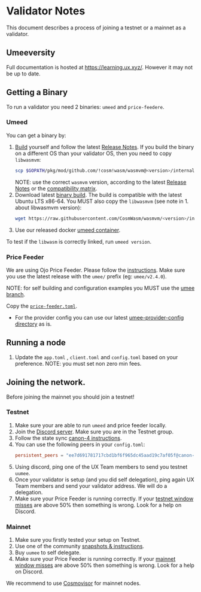 # Validator Notes

This document describes a process of joining a testnet or a mainnet as a validator.

## Umeeversity

Full documentation is hosted at https://learning.ux.xyz/. However it may not be up to date.

## Getting a Binary

To run a validator you need 2 binaries: `umeed` and `price-feedere`.

### Umeed

You can get a binary by:

1. [Build](./README.md#build) yourself and follow the latest [Release Notes](./RELEASE_NOTES.md).
   If you build the binary on a different OS than your validator OS, then you need to copy `libwasmvm`:
   ```sh
   scp $GOPATH/pkg/mod/github.com/!cosm!wasm/wasmvm@<version>/internal/api/libwasmvm.$(uname -m).so running_os:/<lib/path>
   ```
   NOTE: use the correct `wasmvm` version, according to the latest [Release Notes](./RELEASE_NOTES.md) or the [compatibility matrix](./README.md##release-compatibility-matrix).
2. Download latest [binary build](https://github.com/umee-network/umee/releases). The build is compatible with the latest Ubuntu LTS x86-64. You MUST also copy the `libwasmvm` (see note in 1. about libwasmvm version):
   ```sh
   wget https://raw.githubusercontent.com/CosmWasm/wasmvm/<version>/internal/api/libwasmvm.$(uname -m).so -O /lib/libwasmvm.$(uname -m).so
   ```
3. Use our released docker [umeed container](https://github.com/umee-network/umee/pkgs/container/umeed).

To test if the `libwasm` is correctly linked, run `umeed version`.

### Price Feeder

We are using Ojo Price Feeder. Please follow the [instructions](https://github.com/ojo-network/price-feeder/blob/umee/README.md). Make sure you use the latest release with the `umee/` prefix (eg: `umee/v2.4.0`).

NOTE: for self building and configuration examples you MUST use the [umee branch](https://github.com/ojo-network/price-feeder/tree/umee).

Copy the [`price-feeder.toml`](https://github.com/ojo-network/price-feeder/blob/umee/price-feeder.example.toml).
- For the provider config you can use our latest [umee-provider-config directory](https://github.com/ojo-network/price-feeder/tree/umee/umee-provider-config) as is.

## Running a node

1. Update the `app.toml` , `client.toml` and `config.toml` based on your preference. NOTE: you must set non zero min fees.

## Joining the network.

Before joining the mainnet you should join a testnet!

### Testnet

1. Make sure your are able to run `umeed` and price feeder locally.
2. Join the [Discord server](https://discord.gg/4ZJAFvg9). Make sure you are in the Testnet group.
3. Follow the state sync [canon-4 instructions](https://mzonder.notion.site/UMEE-Start-from-STATE-SYNC-canon-4-f485563a089a436d9d1fe98f54af8737).
4. You can use the following peers in your `config.toml`:
   ```toml
   persistent_peers = "ee7d691781717cbd1bf6f965dc45aad19c7af05f@canon-4.network.umee.cc:10000,dfd1d83b668ff2e59dc1d601a4990d1bd95044ba@canon-4.network.umee.cc:10001"
   ```
5. Using discord, ping one of the UX Team members to send you testnet `uumee`.
6. Once your validator is setup (and you did self delegation), ping again UX Team members and send your validator address. We will do a delegation.
7. Make sure your Price Feeder is running correctly. If your [testnet window misses](https://canon.price-feeder.com/) are above 50% then something is wrong. Look for a help on Discord.

### Mainnet

1. Make sure you firstly tested your setup on Testnet.
2. Use one of the community [snapshots & instructions](https://github.com/obajay/StateSync-snapshots/tree/main/Projects/Umee).
3. Buy `uumee` to self delegate.
4. Make sure your Price Feeder is running correctly. If your [mainnet window misses](https://price-feeder.com/) are above 50% then something is wrong. Look for a help on Discord.

We recommend to use [Cosmovisor](./README.md#cosmovisor) for mainnet nodes.
